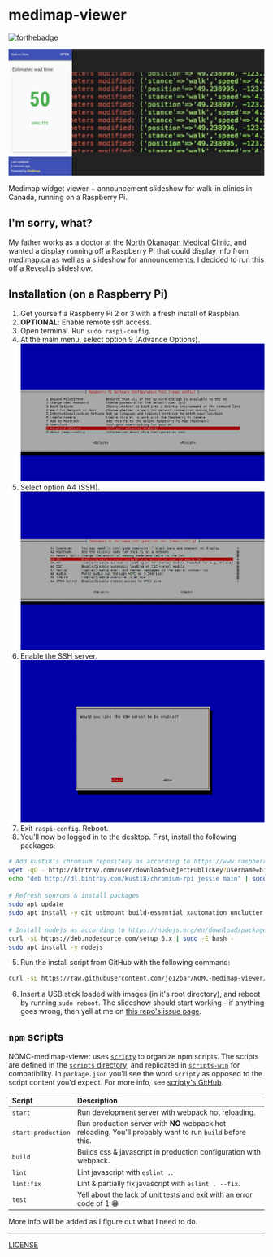 # medimap-viewer

[![forthebadge](http://forthebadge.com/images/badges/gluten-free.svg)](http://forthebadge.com)

![Screenshot of NOMC-medimap-viewer](./README-images/NOMC-medimap-viewer.png)

Medimap widget viewer + announcement slideshow for walk-in clinics in Canada, running on a Raspberry Pi.

## I'm sorry, what?
My father works as a doctor at the [North Okanagan Medical Clinic](http://www.health-local.com/biz/walk-in-clinics/vernon/british-columbia/north-okanagan-medical-clinic/), and wanted a display running off a Raspberry Pi that could display info from [medimap.ca](https://medimap.ca) as well as a slideshow for announcements. I decided to run this off a Reveal.js slideshow.

## Installation (on a Raspberry Pi)
1. Get yourself a Raspberry Pi 2 or 3 with a fresh install of Raspbian.
2. **OPTIONAL**: Enable remote ssh access.
  1. Open terminal. Run `sudo raspi-config`.
  2. At the main menu, select option 9 (Advance Options). ![Screenshot of `raspi-config`](./README-images/raspi-config-3.png)
  3. Select option A4 (SSH). ![Screenshot of `raspi-config`](./README-images/raspi-config-4.png)
  4. Enable the SSH server. ![Screenshot of `raspi-config`](./README-images/raspi-config-5.png)
3. Exit `raspi-config`. Reboot.
4. You'll now be logged in to the desktop. First, install the following packages:
  ```bash
  # Add kusti8's chromium repository as according to https://www.raspberrypi.org/forums/viewtopic.php?f=63&t=121195
  wget -qO - http://bintray.com/user/downloadSubjectPublicKey?username=bintray | sudo apt-key add -
  echo "deb http://dl.bintray.com/kusti8/chromium-rpi jessie main" | sudo tee -a /etc/apt/sources.list

  # Refresh sources & install packages
  sudo apt update
  sudo apt install -y git usbmount build-essential xautomation unclutter chromium-browser jq

  # Install nodejs as according to https://nodejs.org/en/download/package-manager/#debian-and-ubuntu-based-linux-distributions
  curl -sL https://deb.nodesource.com/setup_6.x | sudo -E bash -
  sudo apt install -y nodejs
  ```
5. Run the install script from GitHub with the following command:
  ```bash
  curl -sL https://raw.githubusercontent.com/jo12bar/NOMC-medimap-viewer/master/raspi-scripts/install.bash | bash -
  ```
6. Insert a USB stick loaded with images (in it's root directory), and reboot by running `sudo reboot`. The slideshow should start working - if anything goes wrong, then yell at me on [this repo's issue page](https://github.com/jo12bar/NOMC-medimap-viewer/issues).

## `npm` scripts
NOMC-medimap-viewer uses [`scripty`](https://github.com/testdouble/scripty) to organize npm scripts. The scripts are defined in the [`scripts` directory](./scripts), and replicated in [`scripts-win`](./scripts-win) for compatibility. In `package.json` you'll see the word `scripty` as opposed to the script content you'd expect. For more info, see [scripty's GitHub](https://github.com/testdouble/scripty).

| Script             | Description     |
| :----------------- | :------------------------------------------------------------------------ |
| `start`            | Run development server with webpack hot reloading.                        |
| `start:production` | Run production server with **NO** webpack hot reloading. You'll probably want to run `build` before this. |
| `build`            | Builds css & javascript in production configuration with webpack.         |
| `lint`             | Lint javascript with `eslint .`.                                          |
| `lint:fix`         | Lint & partially fix javascript with `eslint . --fix`.                    |
| `test`             | Yell about the lack of unit tests and exit with an error code of 1 :grin: |

More info will be added as I figure out what I need to do.

---
[LICENSE](./LICENSE)
